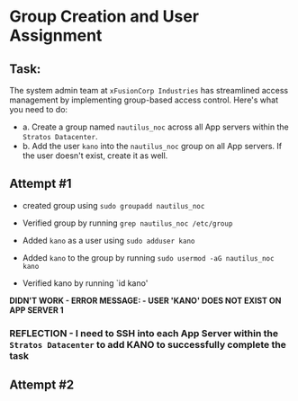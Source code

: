 # Group Creation and User Assignment

## Task: 
The system admin team at `xFusionCorp Industries` has streamlined access management by implementing group-based access control. Here's what you need to do:

- a. Create a group named `nautilus_noc` across all App servers within the `Stratos Datacenter`.
- b. Add the user `kano` into the `nautilus_noc` group on all App servers. If the user doesn't exist, create it as well.

## Attempt #1
- created group using `sudo groupadd nautilus_noc`

- Verified group by running `grep nautilus_noc /etc/group`

- Added `kano` as a user using `sudo adduser kano`
- Added `kano` to the group by running `sudo usermod -aG nautilus_noc kano`
- Verified kano by running `id kano'

**DIDN'T WORK - ERROR MESSAGE: - USER 'KANO' DOES NOT EXIST ON APP SERVER 1**

### REFLECTION - I need to SSH into each App Server within the `Stratos Datacenter` to add KANO to successfully complete the task

## Attempt #2
